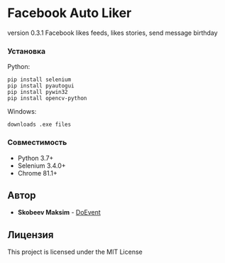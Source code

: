 # Facebook Auto Liker
version 0.3.1
Facebook likes feeds, likes stories, send message birthday

### Установка

 Python: 
```
pip install selenium
pip install pyautogui
pip install pywin32
pip install opencv-python
```
Windows:
```
downloads .exe files
```
### Совместимость
* Python 3.7+
* Selenium 3.4.0+
* Chrome 81.1+

## Автор

* **Skobeev Maksim** - [DoEvent](https://github.com/doevent/)


## Лицензия

This project is licensed under the MIT License
